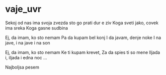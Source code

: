 # vaje_uvr

Sekoj od nas ima svoja zvezda
sto go prati dur e ziv
Koga sveti jako, covek ima sreka
Koga gasne sudbina

Ej, da imam, ko sto nemam
Pa da kupam bel konj
I da javam, denje noke
I na jave, i na jave i na son

Ej, da imam, ko sto nemam
Ke ti kupam krevet,
Za da spies ti so mene
Iljada i, iljada i edna noc …


Najboljsa pesem
